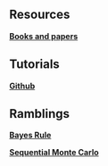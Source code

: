 <h2>Resources</h2>

[**Books and papers**](https://ysanchezaraujo.github.io/best_books_ever.md)

<h2>Tutorials</h2>

[**Github**](https://YSanchezAraujo.github.io/short_git_tutorial)

<h2>Ramblings</h2>

[**Bayes Rule**](https://ysanchezaraujo.github.io/bayes_rule)

[**Sequential Monte Carlo**](https://ysanchezaraujo.github.io/smc)

